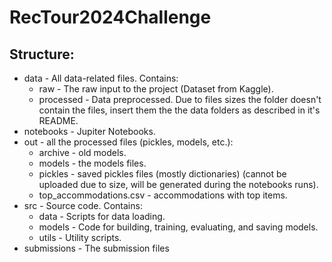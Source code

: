 # RecTour2024Challenge

## Structure:
* data - All data-related files. Contains:
    * raw - The raw input to the project (Dataset from Kaggle).
    * processed - Data preprocessed.
    Due to files sizes the folder doesn't contain the files, insert them the the data folders as described in it's README.
* notebooks - Jupiter Notebooks.
* out - all the processed files (pickles, models, etc.):
    * archive - old models.
    * models - the models files.
    * pickles - saved pickles files (mostly dictionaries) (cannot be uploaded due to size, will be generated during the notebooks runs).
    * top_accommodations.csv - accommodations with top items.
* src - Source code. Contains:
    * data - Scripts for data loading.
    * models - Code for building, training, evaluating, and saving models.
    * utils - Utility scripts.
* submissions - The submission files